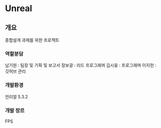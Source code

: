 # Unreal
## 개요
종합설게 과제를 위한 프로젝트

### 역할분담
남기원 : 팀장 및 기획 및 보고서
장보광 : 리드 프로그래머
김시웅 : 프로그래며
이지헌 : 깃허브 관리

### 개발환경
언리얼 5.3.2

### 개발 장르
FPS
